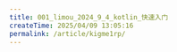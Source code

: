```yaml
---
title: 001_limou_2024_9_4_kotlin_快速入门
createTime: 2025/04/09 13:05:16
permalink: /article/kigme1rp/
---
```

